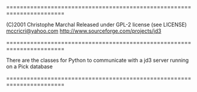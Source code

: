 =======================================================================

(C)2001 Christophe Marchal
Released under GPL-2 license (see LICENSE)
mccricri@yahoo.com
http://www.sourceforge.com/projects/jd3

=======================================================================

There are the classes for Python to communicate with a jd3 server running
on a Pick database

=======================================================================


